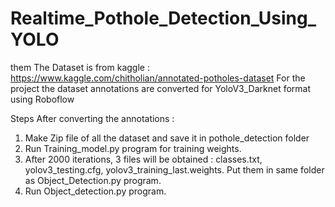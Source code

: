 # Realtime_Pothole_Detection_Using_YOLO
them 
The Dataset is from kaggle : https://www.kaggle.com/chitholian/annotated-potholes-dataset
For the project the dataset annotations are converted for YoloV3_Darknet format using Roboflow

Steps After converting the annotations :
1. Make Zip file of all the dataset and save it in pothole_detection folder
2. Run Training_model.py program for training weights.
3. After 2000 iterations, 3 files will be obtained : classes.txt, yolov3_testing.cfg, yolov3_training_last.weights. Put them in same folder as Object_Detection.py program.
4. Run Object_detection.py program.
